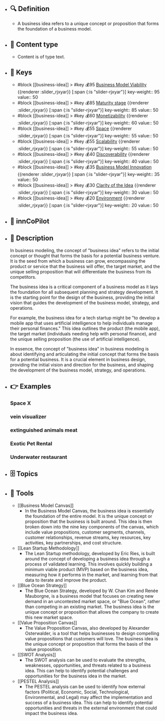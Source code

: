 - ## 🔍 Definition
  - A business idea refers to a unique concept or proposition that forms the foundation of a business model.
- ## 📰 Content type 
  - Content is of type text.
  
- ## 🔑 Keys
  - #block [[business-idea]] > #key 💰95 [Business Model Viability](https://go.plastilinn.com/#/page/business-idea%2FBusiness%20Model%20Viability) {{renderer :slider_rjxyar}} [:span {:is "slider-rjxyar"}] 
    key-weight:: 95
    value:: 50
  - #block [[business-idea]] > #key 💰85 [Maturity stage](https://go.plastilinn.com/#/page/business-idea%2FMaturity%20stage) {{renderer :slider_rjxyar}} [:span {:is "slider-rjxyar"}] 
    key-weight:: 85
    value:: 50
  - #block [[business-idea]] > #key 💰60 [Monetizability](https://go.plastilinn.com/#/page/business-idea%2FMonetizability) {{renderer :slider_rjxyar}} [:span {:is "slider-rjxyar"}] 
    key-weight:: 60
    value:: 50
  - #block [[business-idea]] > #key 💰55 [Space](https://go.plastilinn.com/#/page/business-idea%2FSpace) {{renderer :slider_rjxyar}} [:span {:is "slider-rjxyar"}] 
    key-weight:: 55
    value:: 50
  - #block [[business-idea]] > #key 💰55 [Scalability](https://go.plastilinn.com/#/page/business-idea%2FScalability) {{renderer :slider_rjxyar}} [:span {:is "slider-rjxyar"}] 
    key-weight:: 55
    value:: 50
  - #block [[business-idea]] > #key 💰40 [Discoverability](https://go.plastilinn.com/#/page/business-idea%2FDiscoverability) {{renderer :slider_rjxyar}} [:span {:is "slider-rjxyar"}] 
    key-weight:: 40
    value:: 50
  - #block [[business-idea]] > #key 💰35 [Business Model Innovation ](https://go.plastilinn.com/#/page/business-idea%2FBusiness%20Model%20Innovation%20) {{renderer :slider_rjxyar}} [:span {:is "slider-rjxyar"}] 
    key-weight:: 35
    value:: 50
  - #block [[business-idea]] > #key 💰30 [Clarity of the Idea](https://go.plastilinn.com/#/page/business-idea%2FClarity%20of%20the%20Idea) {{renderer :slider_rjxyar}} [:span {:is "slider-rjxyar"}] 
    key-weight:: 30
    value:: 50
  - #block [[business-idea]] > #key 💰20 [Environment](https://go.plastilinn.com/#/page/business-idea%2FEnvironment) {{renderer :slider_rjxyar}} [:span {:is "slider-rjxyar"}] 
    key-weight:: 20
    value:: 50
- ## 🤖 innCoPilot
  
- ## 📖 Description
  In business modeling, the concept of "business idea" refers to the initial concept or thought that forms the basis for a potential business venture. It is the seed from which a business can grow, encompassing the product or service that the business will offer, the target market, and the unique selling proposition that will differentiate the business from its competitors.
  
  The business idea is a critical component of a business model as it lays the foundation for all subsequent planning and strategy development. It is the starting point for the design of the business, providing the initial vision that guides the development of the business model, strategy, and operations.
  
  For example, the business idea for a tech startup might be "to develop a mobile app that uses artificial intelligence to help individuals manage their personal finances." This idea outlines the product (the mobile app), the target market (individuals needing help with personal finance), and the unique selling proposition (the use of artificial intelligence).
  
  In essence, the concept of "business idea" in business modeling is about identifying and articulating the initial concept that forms the basis for a potential business. It is a crucial element in business design, providing the initial vision and direction for the business, and shaping the development of the business model, strategy, and operations.
- ## 👉 Examples
  ### Space X
  
  ### vein visualizer
  
  ### extinguished animals meat
  
  ### Exotic Pet Rental
  
  ### Underwater restaurant
  
- ## 🗄️ Topics
  
- ## 🧰 Tools
  - [[Business Model Canvas]]
    - In the Business Model Canvas, the business idea is essentially the foundation of the entire model. It is the unique concept or proposition that the business is built around. This idea is then broken down into the nine key components of the canvas, which include value propositions, customer segments, channels, customer relationships, revenue streams, key resources, key activities, key partnerships, and cost structure.
  - [[Lean Startup Methodology]]
    - The Lean Startup methodology, developed by Eric Ries, is built around the concept of developing a business idea through a process of validated learning. This involves quickly building a minimum viable product (MVP) based on the business idea, measuring how it performs in the market, and learning from that data to iterate and improve the product.
  - [[Blue Ocean Strategy]]
    - The Blue Ocean Strategy, developed by W. Chan Kim and Renée Mauborgne, is a business model that focuses on creating new demand in an uncontested market space, or "Blue Ocean", rather than competing in an existing market. The business idea is the unique concept or proposition that allows the company to create this new market space.
  - [[Value Proposition Canvas]]
    - The Value Proposition Canvas, also developed by Alexander Osterwalder, is a tool that helps businesses to design compelling value propositions that customers will love. The business idea is the unique concept or proposition that forms the basis of the value proposition.
  - [[SWOT Analysis]]
    - The SWOT analysis can be used to evaluate the strengths, weaknesses, opportunities, and threats related to a business idea. This can help to identify potential challenges and opportunities for the business idea in the market.
  - [[PESTEL Analysis]]
    - The PESTEL analysis can be used to identify how external factors (Political, Economic, Social, Technological, Environmental, and Legal) may affect the implementation and success of a business idea. This can help to identify potential opportunities and threats in the external environment that could impact the business idea.
